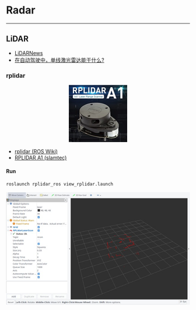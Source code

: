 # Radar

---

## LiDAR

* [LiDARNews](https://lidarnews.com/)
* [在自动驾驶中，单线激光雷达能干什么?](https://www.leiphone.com/news/201612/kEUZbebrEA2WJRVE.html)

### rplidar

<p align="center">
  <img src="../../img/sensor/rplidar.jpg">
</p>

* [rplidar (ROS Wiki)](http://wiki.ros.org/rplidar)
* [RPLIDAR A1 (slamtec)](http://www.slamtec.com/en/lidar/a1)

#### Run

```sh
roslaunch rplidar_ros view_rplidar.launch
```

<p align="center">
  <img src="../../img/sensor/view_rplidar.jpg">
</p>
